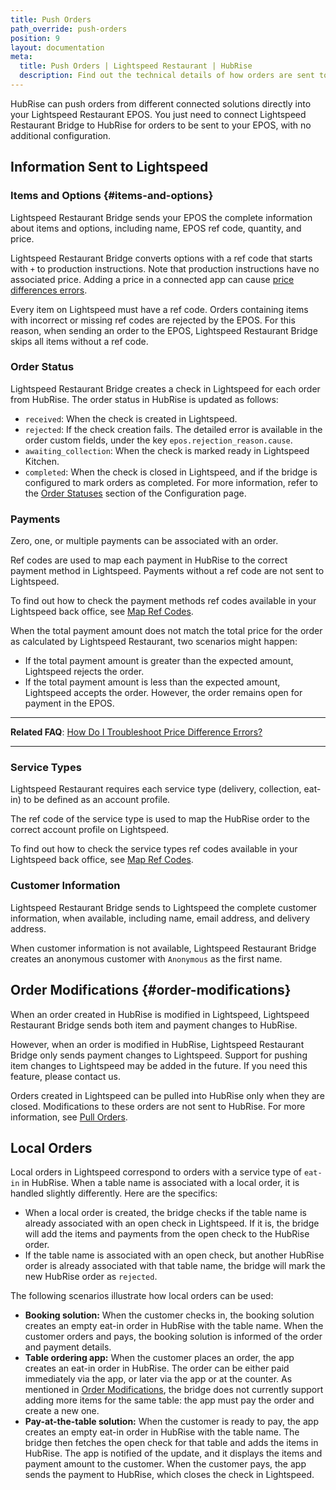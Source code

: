 ```yaml
---
title: Push Orders
path_override: push-orders
position: 9
layout: documentation
meta:
  title: Push Orders | Lightspeed Restaurant | HubRise
  description: Find out the technical details of how orders are sent to Lightspeed from HubRise, which fields are passed and which are not.
---
```


HubRise can push orders from different connected solutions directly into your Lightspeed Restaurant EPOS. You just need to connect Lightspeed Restaurant Bridge to HubRise for orders to be sent to your EPOS, with no additional configuration.

## Information Sent to Lightspeed

### Items and Options {#items-and-options}

Lightspeed Restaurant Bridge sends your EPOS the complete information about items and options, including name, EPOS ref code, quantity, and price.

Lightspeed Restaurant Bridge converts options with a ref code that starts with `+` to production instructions. Note that production instructions have no associated price. Adding a price in a connected app can cause [price differences errors](/apps/lightspeed-restaurant/troubleshooting/price-differences-errors).

Every item on Lightspeed must have a ref code. Orders containing items with incorrect or missing ref codes are rejected by the EPOS. For this reason, when sending an order to the EPOS, Lightspeed Restaurant Bridge skips all items without a ref code.

### Order Status

Lightspeed Restaurant Bridge creates a check in Lightspeed for each order from HubRise. The order status in HubRise is updated as follows:

- `received`: When the check is created in Lightspeed.
- `rejected`: If the check creation fails. The detailed error is available in the order custom fields, under the key `epos.rejection_reason.cause`.
- `awaiting_collection`: When the check is marked ready in Lightspeed Kitchen.
- `completed`: When the check is closed in Lightspeed, and if the bridge is configured to mark orders as completed. For more information, refer to the [Order Statuses](/apps/lightspeed-restaurant/configuration#order-statuses) section of the Configuration page.

### Payments

Zero, one, or multiple payments can be associated with an order.

Ref codes are used to map each payment in HubRise to the correct payment method in Lightspeed. Payments without a ref code are not sent to Lightspeed.

To find out how to check the payment methods ref codes available in your Lightspeed back office, see [Map Ref Codes](/apps/lightspeed-restaurant/map-ref-codes#payment-methods).

When the total payment amount does not match the total price for the order as calculated by Lightspeed Restaurant, two scenarios might happen:

- If the total payment amount is greater than the expected amount, Lightspeed rejects the order.
- If the total payment amount is less than the expected amount, Lightspeed accepts the order. However, the order remains open for payment in the EPOS.

---

**Related FAQ**: [How Do I Troubleshoot Price Difference Errors?](/apps/lightspeed-restaurant/troubleshooting/price-differences-errors)

---

### Service Types

Lightspeed Restaurant requires each service type (delivery, collection, eat-in) to be defined as an account profile.

The ref code of the service type is used to map the HubRise order to the correct account profile on Lightspeed.

To find out how to check the service types ref codes available in your Lightspeed back office, see [Map Ref Codes](/apps/lightspeed-restaurant/map-ref-codes#service-types).

### Customer Information

Lightspeed Restaurant Bridge sends to Lightspeed the complete customer information, when available, including name, email address, and delivery address.

When customer information is not available, Lightspeed Restaurant Bridge creates an anonymous customer with `Anonymous` as the first name.

## Order Modifications {#order-modifications}

When an order created in HubRise is modified in Lightspeed, Lightspeed Restaurant Bridge sends both item and payment changes to HubRise.

However, when an order is modified in HubRise, Lightspeed Restaurant Bridge only sends payment changes to Lightspeed. Support for pushing item changes to Lightspeed may be added in the future. If you need this feature, please contact us.

Orders created in Lightspeed can be pulled into HubRise only when they are closed. Modifications to these orders are not sent to HubRise. For more information, see [Pull Orders](/apps/lightspeed-restaurant/pull-orders).

## Local Orders

Local orders in Lightspeed correspond to orders with a service type of `eat-in` in HubRise. When a table name is associated with a local order, it is handled slightly differently. Here are the specifics:

- When a local order is created, the bridge checks if the table name is already associated with an open check in Lightspeed. If it is, the bridge will add the items and payments from the open check to the HubRise order.
- If the table name is associated with an open check, but another HubRise order is already associated with that table name, the bridge will mark the new HubRise order as `rejected`.

The following scenarios illustrate how local orders can be used:

- **Booking solution:** When the customer checks in, the booking solution creates an empty eat-in order in HubRise with the table name. When the customer orders and pays, the booking solution is informed of the order and payment details.
- **Table ordering app:** When the customer places an order, the app creates an eat-in order in HubRise. The order can be either paid immediately via the app, or later via the app or at the counter. As mentioned in [Order Modifications](#order-modifications), the bridge does not currently support adding more items for the same table: the app must pay the order and create a new one.
- **Pay-at-the-table solution:** When the customer is ready to pay, the app creates an empty eat-in order in HubRise with the table name. The bridge then fetches the open check for that table and adds the items in HubRise. The app is notified of the update, and it displays the items and payment amount to the customer. When the customer pays, the app sends the payment to HubRise, which closes the check in Lightspeed.
